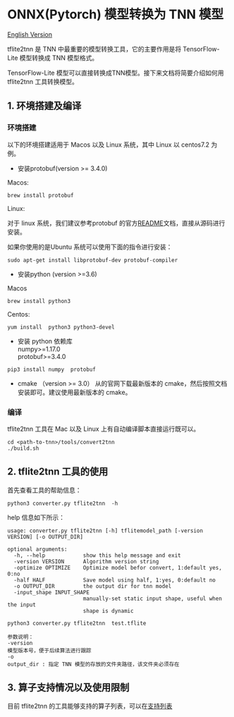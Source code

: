 # ONNX(Pytorch) 模型转换为 TNN 模型

[English Version](../../en/user/onnx2tnn_en.md)

tflite2tnn 是 TNN 中最重要的模型转换工具，它的主要作用是将 TensorFlow-Lite 模型转换成 TNN 模型格式。

TensorFlow-Lite 模型可以直接转换成TNN模型。接下来文档将简要介绍如何用 tflite2tnn 工具转换模型。
## 1. 环境搭建及编译
### 环境搭建
以下的环境搭建适用于 Macos 以及 Linux 系统，其中 Linux 以 centos7.2 为例。

- 安装protobuf(version >= 3.4.0)  

Macos:
```shell script
brew install protobuf
```

Linux:

对于 linux 系统，我们建议参考protobuf 的官方[README](https://github.com/protocolbuffers/protobuf/blob/master/src/README.md)文档，直接从源码进行安装。  

如果你使用的是Ubuntu 系统可以使用下面的指令进行安装：
```shell script
sudo apt-get install libprotobuf-dev protobuf-compiler
```



- 安装python (version >=3.6)  

Macos
```shell script
brew install python3
```
Centos:
```shell script
yum install  python3 python3-devel
```

- 安装 python 依赖库  
numpy>=1.17.0  
protobuf>=3.4.0
```shell script
pip3 install numpy  protobuf
```

- cmake （version >= 3.0）
从的官网下载最新版本的 cmake，然后按照文档安装即可。建议使用最新版本的 cmake。

### 编译
tflite2tnn 工具在 Mac 以及 Linux 上有自动编译脚本直接运行既可以。
 ```shell script
cd <path-to-tnn>/tools/convert2tnn
./build.sh 
 ```

## 2. tflite2tnn 工具的使用

首先查看工具的帮助信息：
```shell script
python3 converter.py tflite2tnn  -h
```
help 信息如下所示：
```text
usage: converter.py tflite2tnn [-h] tflitemodel_path [-version VERSION] [-o OUTPUT_DIR]

optional arguments:
  -h, --help            show this help message and exit
  -version VERSION      Algorithm version string
  -optimize OPTIMIZE    Optimize model befor convert, 1:default yes, 0:no
  -half HALF            Save model using half, 1:yes, 0:default no
  -o OUTPUT_DIR         the output dir for tnn model
  -input_shape INPUT_SHAPE
                        manually-set static input shape, useful when the input
                        shape is dynamic
```


```shell script
python3 converter.py tflite2tnn  test.tflite
```
```text
参数说明：
-version
模型版本号，便于后续算法进行跟踪
-o
output_dir : 指定 TNN 模型的存放的文件夹路径，该文件夹必须存在
```


## 3. 算子支持情况以及使用限制
目前 tflite2tnn 的工具能够支持的算子列表，可以在[支持列表](support_tflite_mode.md)